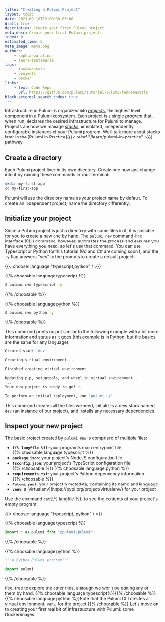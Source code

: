 ```yaml
---
title: "Creating a Pulumi Project"
layout: topic
date: 2021-09-10T12:00:00-05:00
draft: true
description: Create your first Pulumi project.
meta_desc: Create your first Pulumi project.
index: 0
estimated_time: 5
meta_image: meta.png
authors:
    - sophia-parafina
    - laura-santamaria
tags:
    - fundamentals
    - projects
    - docker
links:
    - text: Code Repo
      url: https://github.com/pulumi/tutorial-pulumi-fundamentals
block_external_search_index: true
---
```


Infrastructure in Pulumi is organized into
[_projects_](https://www.pulumi.com/docs/reference/glossary/#project), the
highest level component in a Pulumi ecosystem. Each project is a single
[_program_](https://www.pulumi.com/docs/reference/glossary/#program)
that, when run, declares the desired infrastructure for Pulumi to manage.
Projects are how we manage
[_stacks_](https://www.pulumi.com/docs/reference/glossary/#stack), or isolated,
independently configurable instances of your Pulumi program. We'll talk more
about stacks later in the
[Pulumi in Practice]({{< relref "/learn/pulumi-in-practice" >}}) pathway.

## Create a directory

Each Pulumi project lives in its own directory. Create one now and change into
it by running these commands in your terminal:

```bash
mkdir my-first-app
cd my-first-app
```

Pulumi will use the directory name as your project name by default. To create an
independent project, name the directory differently.

## Initialize your project

Since a Pulumi project is just a directory with some files in it, it is possible
for you to create a new one by hand. The `pulumi new` command-line interface
(CLI) command, however, automates the process and ensures you have everything
you need, so let's use that command. You can use Typescript or Python for this 
tutorial (Go and C# are coming soon!), and the `-y` flag answers "yes" to the
prompts to create a default project:

{{< chooser language "typescript,python" / >}}

{{% choosable language typescript %}}

```bash
$ pulumi new typescript -y
```

{{% /choosable %}}

{{% choosable language python %}}

```bash
$ pulumi new python -y
```

{{% /choosable %}}

This command prints output similar to the following example with a bit more
information and status as it goes (this example is in Python, but the basics
are the same for any language):

```bash
Created stack 'dev'

Creating virtual environment...

Finished creating virtual environment

Updating pip, setuptools, and wheel in virtual environment...
...
Your new project is ready to go! ✨

To perform an initial deployment, run 'pulumi up'
```

This command creates all the files we need, initializes a new stack named `dev`
(an instance of our project), and installs any necessary dependencies.

## Inspect your new project

The basic project created by `pulumi new` is comprised of multiple files:

<ul>
<li><strong><code>{{% langfile %}}</code></strong>: your program's main entrypoint file</li>
{{% choosable language typescript %}}<li><strong><code>package.json</code></strong>: your project's NodeJS configuration file</li>
<li><strong><code>tsconfig.json</code></strong>: your project's TypeScript configuration file</li>{{% /choosable %}}
{{% choosable language python %}}<li><strong><code>requirements.txt</code></strong>: your project's Python dependency information</li>{{% /choosable %}}
<li><strong><code>Pulumi.yaml</code></strong>: your project's metadata, containing its name and language</li>
<li><strong><code>venv</code></strong>: a [virtualenv](https://pypi.org/project/virtualenv/) for your project</li>
</ul>

Use the command <code>cat</code>{{% langfile %}} to see the contents of your project's empty
program:

{{< chooser language "typescript, python" / >}}

{{% choosable language typescript %}}

```typescript
import * as pulumi from "@pulumi/pulumi";
```

{{% /choosable %}}

{{% choosable language python %}}

```python
"""A Python Pulumi program"""

import pulumi
```

{{% /choosable %}}

Feel free to explore the other files, although we won't be editing any of them
by hand.
{{% choosable language typescript%}}{{% /choosable %}}
{{% choosable language python %}}Note that the Pulumi CLI creates a virtual
environment, <code>venv</code>, for the project.{{% /choosable %}}
Let's move on to creating your first real bit of infrastructure with Pulumi:
some Dockerimages.
